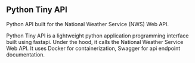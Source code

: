 ## Python Tiny API

Python API built for the National Weather Service (NWS) Web API.

Python Tiny API is a lightweight python application programming interface built using fastapi. Under the hood, it calls the National Weather Service Web API. It uses Docker for containerization, Swagger for api endpoint documentation.

